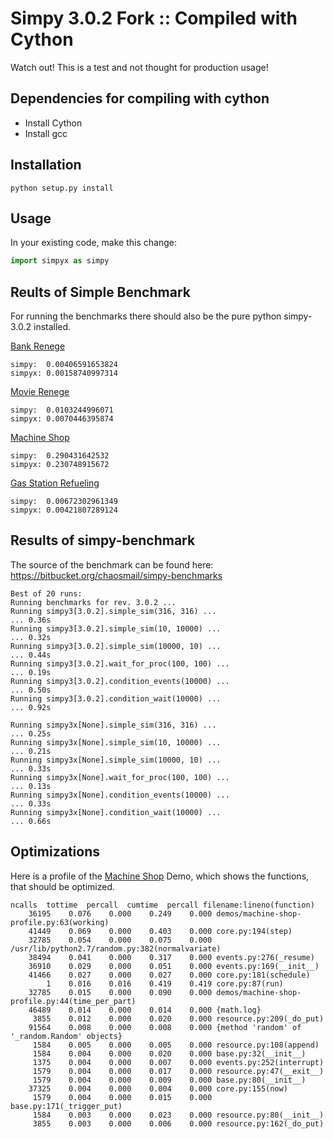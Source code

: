 # Simpy 3.0.2 Fork :: Compiled with Cython

Watch out! This is a test and not thought for production usage!

## Dependencies for compiling with cython

* Install Cython
* Install gcc

## Installation

```
python setup.py install
```

## Usage

In your existing code, make this change:
``` python
import simpyx as simpy
```

## Reults of Simple Benchmark

For running the benchmarks there should also be the pure python simpy-3.0.2 installed.

[Bank Renege](https://simpy.readthedocs.org/en/3.0.2/examples/bank_renege.html)
```
simpy:  0.00406591653824
simpyx: 0.00158740997314
```

[Movie Renege](https://simpy.readthedocs.org/en/3.0.2/examples/movie_renege.html)
```
simpy:  0.0103244996071
simpyx: 0.0070446395874
```

[Machine Shop](https://simpy.readthedocs.org/en/3.0.2/examples/machine_shop.html)
```
simpy:  0.290431642532
simpyx: 0.230748915672
```

[Gas Station Refueling](https://simpy.readthedocs.org/en/3.0.2/examples/gas_station_refuel.html)
```
simpy:  0.00672302961349
simpyx: 0.00421807289124
```

## Results of simpy-benchmark

The source of the benchmark can be found here: https://bitbucket.org/chaosmail/simpy-benchmarks

```
Best of 20 runs:
Running benchmarks for rev. 3.0.2 ...
Running simpy3[3.0.2].simple_sim(316, 316) ...
... 0.36s
Running simpy3[3.0.2].simple_sim(10, 10000) ...
... 0.32s
Running simpy3[3.0.2].simple_sim(10000, 10) ...
... 0.44s
Running simpy3[3.0.2].wait_for_proc(100, 100) ...
... 0.19s
Running simpy3[3.0.2].condition_events(10000) ...
... 0.50s
Running simpy3[3.0.2].condition_wait(10000) ...
... 0.92s

Running simpy3x[None].simple_sim(316, 316) ...
... 0.25s
Running simpy3x[None].simple_sim(10, 10000) ...
... 0.21s
Running simpy3x[None].simple_sim(10000, 10) ...
... 0.33s
Running simpy3x[None].wait_for_proc(100, 100) ...
... 0.13s
Running simpy3x[None].condition_events(10000) ...
... 0.33s
Running simpy3x[None].condition_wait(10000) ...
... 0.66s

```

## Optimizations

Here is a profile of the [Machine Shop](https://simpy.readthedocs.org/en/3.0.2/examples/machine_shop.html) Demo, which shows the functions, that should be optimized.
```
ncalls  tottime  percall  cumtime  percall filename:lineno(function)
    36195    0.076    0.000    0.249    0.000 demos/machine-shop-profile.py:63(working)
    41449    0.069    0.000    0.403    0.000 core.py:194(step)
    32785    0.054    0.000    0.075    0.000 /usr/lib/python2.7/random.py:382(normalvariate)
    38494    0.041    0.000    0.317    0.000 events.py:276(_resume)
    36910    0.029    0.000    0.051    0.000 events.py:169(__init__)
    41466    0.027    0.000    0.027    0.000 core.py:181(schedule)
        1    0.016    0.016    0.419    0.419 core.py:87(run)
    32785    0.015    0.000    0.090    0.000 demos/machine-shop-profile.py:44(time_per_part)
    46489    0.014    0.000    0.014    0.000 {math.log}
     3855    0.012    0.000    0.020    0.000 resource.py:209(_do_put)
    91564    0.008    0.000    0.008    0.000 {method 'random' of '_random.Random' objects}
     1584    0.005    0.000    0.005    0.000 resource.py:108(append)
     1584    0.004    0.000    0.020    0.000 base.py:32(__init__)
     1375    0.004    0.000    0.007    0.000 events.py:252(interrupt)
     1579    0.004    0.000    0.017    0.000 resource.py:47(__exit__)
     1579    0.004    0.000    0.009    0.000 base.py:80(__init__)
    37325    0.004    0.000    0.004    0.000 core.py:155(now)
     1579    0.004    0.000    0.015    0.000 base.py:171(_trigger_put)
     1584    0.003    0.000    0.023    0.000 resource.py:80(__init__)
     3855    0.003    0.000    0.006    0.000 resource.py:162(_do_put)
```
